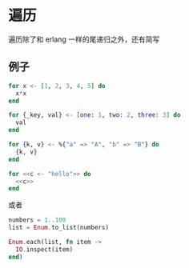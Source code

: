 # 遍历

遍历除了和 erlang 一样的尾递归之外，还有简写

## 例子

```elixir
for x <- [1, 2, 3, 4, 5] do
  x*x
end

for {_key, val} <- [one: 1, two: 2, three: 3] do
  val
end

for {k, v} <- %{"a" => "A", "b" => "B"} do
  {k, v}
end

for <<c <- "hello">> do
  <<c>>
end
```

或者

```elixir
numbers = 1..100
list = Enum.to_list(numbers)

Enum.each(list, fn item ->
  IO.inspect(item)
end)
```
